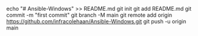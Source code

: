 echo "# Ansible-Windows" >> README.md
git init
git add README.md
git commit -m "first commit"
git branch -M main
git remote add origin https://github.com/infracolehaan/Ansible-Windows.git
git push -u origin main
